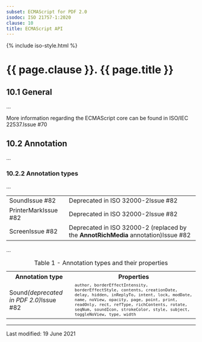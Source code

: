 ```yaml
---
subset: ECMAScript for PDF 2.0
isodoc: ISO 21757-1:2020
clause: 10
title: ECMAScript API
---
```


{% include iso-style.html %}
<div class="isostyle">


<h1>{{ page.clause }}. {{ page.title }}</h1>

<h2>10.1 General</h2>

<p>...</p>

<p>
<span class="deleted-text">More information regarding the ECMAScript core can be found in ISO/IEC 22537.<span class="deleted-tooltiptext">Issue #70</span></span>
</p>

<h2>10.2 Annotation</h2>

<p>...</p>

<h3>10.2.2 Annotation types</h3>

<p>...</p>

<table style="border: none;">
<tr style="border: none;">
	<td><span class="new-text">Sound<span class="new-tooltiptext">Issue #82</span></span></td>
	<td><span class="new-text">Deprecated in ISO 32000-2<span class="new-tooltiptext">Issue #82</span></span></td>
</tr>
<tr style="border: none;">
	<td><span class="deleted-text">PrinterMark<span class="deleted-tooltiptext">Issue #82</span></span></td>
	<td><span class="deleted-text">Deprecated in ISO 32000-2<span class="deleted-tooltiptext">Issue #82</span></span></td>
</tr>
<tr style="border: none;">
	<td><span class="deleted-text">Screen<span class="deleted-tooltiptext">Issue #82</span></span></td>
	<td><span class="deleted-text">Deprecated in ISO 32000-2 (replaced by the <b>AnnotRichMedia</b> annotation)<span class="deleted-tooltiptext">Issue #82</span></span></td>
</tr>
</table>

<p>...</p>

<table>
  <caption>Table 1 - Annotation types and their properties</caption>
  <tr>
    <th>Annotation type</th>
    <th>Properties</th>
  </tr>
  <tr>
    <td>Sound<span class="new-text"><i>(deprecated in PDF 2.0)</i><span class="new-tooltiptext">Issue #82</span></span></td>
    <td><tt style="font-size: smaller;">author, borderEffectIntensity, borderEffectStyle, contents, creationDate, delay, hidden, inReplyTo, intent, lock, modDate, name, noView, opacity, page, point, print, readOnly, rect, refType, richContents, rotate, seqNum, soundIcon, strokeColor, style, subject, toggleNoView, type, width</tt></td>
  </tr>
</table>

</div>


<hr>
<p class="footnote">Last modified: 19 June 2021</p>
